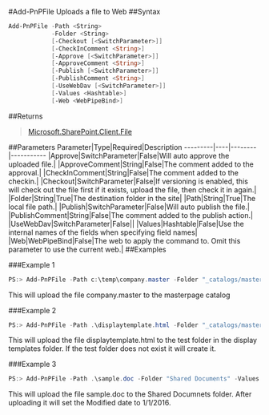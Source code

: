 #Add-PnPFile
Uploads a file to Web
##Syntax
```powershell
Add-PnPFile -Path <String>
            -Folder <String>
            [-Checkout [<SwitchParameter>]]
            [-CheckInComment <String>]
            [-Approve [<SwitchParameter>]]
            [-ApproveComment <String>]
            [-Publish [<SwitchParameter>]]
            [-PublishComment <String>]
            [-UseWebDav [<SwitchParameter>]]
            [-Values <Hashtable>]
            [-Web <WebPipeBind>]
```


##Returns
>[Microsoft.SharePoint.Client.File](https://msdn.microsoft.com/en-us/library/microsoft.sharepoint.client.file.aspx)

##Parameters
Parameter|Type|Required|Description
---------|----|--------|-----------
|Approve|SwitchParameter|False|Will auto approve the uploaded file.|
|ApproveComment|String|False|The comment added to the approval.|
|CheckInComment|String|False|The comment added to the checkin.|
|Checkout|SwitchParameter|False|If versioning is enabled, this will check out the file first if it exists, upload the file, then check it in again.|
|Folder|String|True|The destination folder in the site|
|Path|String|True|The local file path.|
|Publish|SwitchParameter|False|Will auto publish the file.|
|PublishComment|String|False|The comment added to the publish action.|
|UseWebDav|SwitchParameter|False||
|Values|Hashtable|False|Use the internal names of the fields when specifying field names|
|Web|WebPipeBind|False|The web to apply the command to. Omit this parameter to use the current web.|
##Examples

###Example 1
```powershell
PS:> Add-PnPFile -Path c:\temp\company.master -Folder "_catalogs/masterpage"
```
This will upload the file company.master to the masterpage catalog

###Example 2
```powershell
PS:> Add-PnPFile -Path .\displaytemplate.html -Folder "_catalogs/masterpage/display templates/test"
```
This will upload the file displaytemplate.html to the test folder in the display templates folder. If the test folder does not exist it will create it.

###Example 3
```powershell
PS:> Add-PnPFile -Path .\sample.doc -Folder "Shared Documents" -Values @{Modified="1/1/2016"}
```
This will upload the file sample.doc to the Shared Documnets folder. After uploading it will set the Modified date to 1/1/2016.
